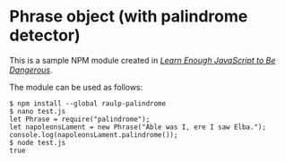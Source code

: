 # Phrase object (with palindrome detector)

This is a sample NPM module created in [*Learn Enough JavaScript to Be Dangerous*](https://www.learnenough.com/javascript-tutorial).

The module can be used as follows:

```
$ npm install --global raulp-palindrome
$ nano test.js
let Phrase = require("palindrome");
let napoleonsLament = new Phrase("Able was I, ere I saw Elba.");
console.log(napoleonsLament.palindrome());
$ node test.js
true
```
